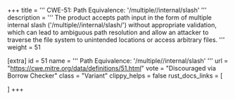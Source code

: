 +++
title = '''
CWE-51: Path Equivalence: '/multiple//internal/slash'
'''
description	= '''
The product accepts path input in the form of multiple internal slash ('/multiple//internal/slash/') without appropriate validation, which can lead to ambiguous path resolution and allow an attacker to traverse the file system to unintended locations or access arbitrary files.
'''
weight = 51

[extra]
id = 51
name = '''
Path Equivalence: '/multiple//internal/slash'
'''
url = "https://cwe.mitre.org/data/definitions/51.html"
vote = "Discouraged via Borrow Checker"
class = "Variant"
clippy_helps = false
rust_docs_links = [
	
]
+++
